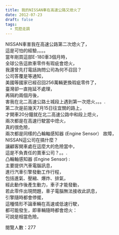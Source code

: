 ```yaml
---
title: 我的NISSAN車在高速公路又熄火了
date: 2012-07-23
draft: false
tags:
  - 荒腔走調
---
```

 NISSAN車害我在高速公路第二次熄火了，  
這是可怕的經驗，。。。  
當年剛買這部E-180車3個月時，  
全球公告這款車零件有瑕疵會熄火，  
我還曾先打電話詢問公司為何不召回？  
公司答覆是等通知，  
美國等國家已經召回256萬輛更換瑕疵零件了，  
臺灣卻一直拖延不處理，  
再隔約兩個月後，  
害我在北二高速公路土城段上遇到第一次熄火，。。.  
第二次是前幾天7月15日往宜關的路上，  
才開車20分鐘就在北二高速公路中和段上熄火，  
兩次都是在高速行駛當中熄火，  
真的很危險，  
兩次都是同樣的凸輪軸感知器 (Engine Sensor） 故障，  
NISSAN這公司在搞什麼？  
讓顧客開車處在這麼大的危險當中，  
這是不負責任的賣車公司？。。.  
凸輪軸感知器 (Engine Sensor) :  
主要提供汽車電腦訊息，  
進行汽車引擎發動工作行程，  
包括進氣、壓縮、爆炸、排氣，  
經此動作後產生動力，車子才能發動，  
若此零件出現問題，車子電腦無法接收此訊息，  
引擎隨時都會停擺，  
這種情形不論車輛在高速或低速行駛，  
都可能發生，即車輛隨時都會熄火：  
可說是相當危險。  


閱覽人數：277